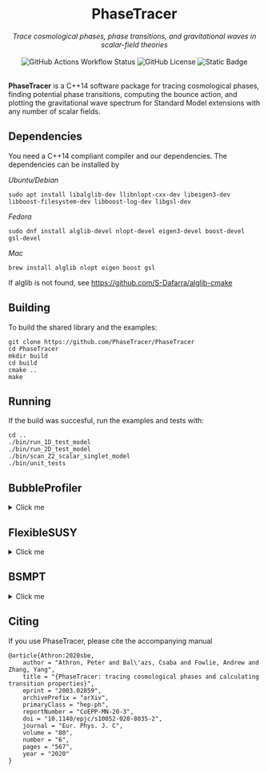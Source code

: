 <h1 align="center">
PhaseTracer
</h1>

<div align="center">
<i>Trace cosmological phases, phase transitions, and gravitational waves in scalar-field theories</i>
</div>
<br>
<div align="center">
<img alt="GitHub Actions Workflow Status" src="https://img.shields.io/github/actions/workflow/status/PhaseTracer/PhaseTracer/cmake-single-platform.yml">
<img alt="GitHub License" src="https://img.shields.io/github/license/PhaseTracer/PhaseTracer">
<img alt="Static Badge" src="https://img.shields.io/badge/arXiv-2003.02859-blue?link=https%3A%2F%2Farxiv.org%2Fabs%2F2003.02859">
</div>
<br>

**PhaseTracer** is a C++14 software package for tracing cosmological phases, finding potential phase transitions, computing the bounce action, and plotting the gravitational wave spectrum for Standard Model extensions with any number of scalar fields.

## Dependencies

You need a C++14 compliant compiler and our dependencies. The dependencies can be installed by

*Ubuntu/Debian*

    sudo apt install libalglib-dev llibnlopt-cxx-dev libeigen3-dev libboost-filesystem-dev libboost-log-dev libgsl-dev
    
*Fedora*

    sudo dnf install alglib-devel nlopt-devel eigen3-devel boost-devel gsl-devel
    
*Mac*

    brew install alglib nlopt eigen boost gsl

If alglib is not found, see https://github.com/S-Dafarra/alglib-cmake

## Building

To build the shared library and the examples:

    git clone https://github.com/PhaseTracer/PhaseTracer
    cd PhaseTracer
    mkdir build
    cd build
    cmake ..
    make

## Running

If the build was succesful, run the examples and tests with:

    cd ..
    ./bin/run_1D_test_model
    ./bin/run_2D_test_model
    ./bin/scan_Z2_scalar_singlet_model
    ./bin/unit_tests

## BubbleProfiler
<details>
<summary>Click me</summary>

To use `BubbleProfiler` for calculation of bounce action:

    cmake -D BUILD_WITH_BP=ON ..
    make

Then run the example with:

    cd ..
    ./bin/run_BP_2d
    ./bin/run_BP_scale 1 0.6 200

or in other examples by setting
    
    PhaseTracer::ActionCalculator ac(model);
    ac.set_action_calculator(PhaseTracer::ActionMethod::BubbleProfiler);

</details>


## FlexibleSUSY
<details>
<summary>Click me</summary>

To build the example `THDMIISNMSSMBCsimple` with FlexibleSUSY:

    cmake -D BUILD_WITH_FS=ON ..
    make

Then run the example with:

    cd ..
    ./bin/run_THDMIISNMSSMBCsimple

FlexibleSUSY has additional dependencies and will report errors if
these are not present. See the FlexibleSUSY documentation for details
and/or follow the suggestions from the cmake output.
</details>

## BSMPT
<details>
<summary>Click me</summary>
To build the examples with BSMPT:

    cmake -D BUILD_WITH_BSMPT=ON ..
    make

Then run the examples with:

    cd ..
    ./bin/run_R2HDM
    ./bin/run_C2HDM
    ./bin/run_N2HDM

Please note that the BSMPT examples in PhaseTacer are just for checking that PhaseTacer and BSMPT can give consistent results.  Unsuccessful compilation of BSMPT will not affect other examples and BSMPT is not neccessary for PhaseTracer users unless they wish to use potentials from BSMPT.
</details>
    
## Citing

If you use PhaseTracer, please cite the accompanying manual

    @article{Athron:2020sbe,
        author = "Athron, Peter and Bal\'azs, Csaba and Fowlie, Andrew and Zhang, Yang",
        title = "{PhaseTracer: tracing cosmological phases and calculating transition properties}",
        eprint = "2003.02859",
        archivePrefix = "arXiv",
        primaryClass = "hep-ph",
        reportNumber = "CoEPP-MN-20-3",
        doi = "10.1140/epjc/s10052-020-8035-2",
        journal = "Eur. Phys. J. C",
        volume = "80",
        number = "6",
        pages = "567",
        year = "2020"
    }


